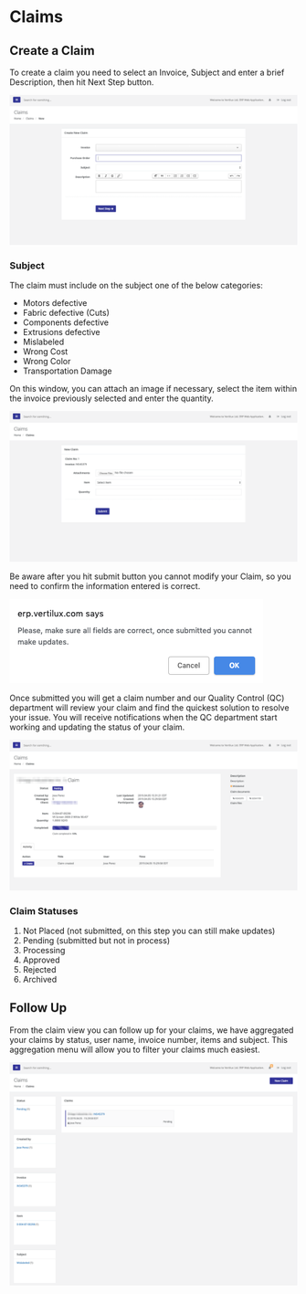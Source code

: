 # Claims

## Create a Claim

To create a claim you need to select an Invoice, Subject and enter a brief Description, then hit Next Step button.

![](../../.gitbook/assets/screen-shot-2019-04-05-at-3.29.53-pm.png)

### Subject

The claim must include on the subject one of the below categories:

* Motors defective
* Fabric defective \(Cuts\)
* Components defective
* Extrusions defective
* Mislabeled
* Wrong Cost
* Wrong Color
* Transportation Damage

On this window, you can attach an image if necessary, select the item within the invoice previously selected and enter the quantity.

![](../../.gitbook/assets/screen-shot-2019-04-05-at-3.30.43-pm.png)

Be aware after you hit submit button you cannot modify your Claim, so you need to confirm the information entered is correct.

![](../../.gitbook/assets/screen-shot-2019-04-05-at-3.31.39-pm.png)

Once submitted you will get a claim number and our Quality Control \(QC\) department will review your claim and find the quickest solution to resolve your issue. You will receive notifications when the QC department start working and updating the status of your claim.

![](../../.gitbook/assets/screen-shot-2019-04-05-at-3.32.12-pm.png)

### Claim Statuses

1. Not Placed \(not submitted, on this step you can still make updates\)
2. Pending \(submitted but not in process\) 
3. Processing
4. Approved
5. Rejected
6. Archived

## Follow Up

From the claim view you can follow up for your claims, we have aggregated your claims by status, user name, invoice number, items and subject. This aggregation menu will allow you to filter your claims much easiest.

![](../../.gitbook/assets/screen-shot-2019-04-05-at-3.35.27-pm.png)

